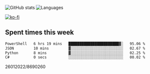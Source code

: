 ![GitHub stats](https://github-readme-stats.vercel.app/api?username=emipa606&theme=github_dark&show_icons=true) 
![Languages](https://github-readme-stats.vercel.app/api/top-langs/?username=emipa606&theme=github_dark&layout=compact)

[![ko-fi](https://ko-fi.com/img/githubbutton_sm.svg)](https://ko-fi.com/G2G55DDYD)

## Spent times this week
<!--START_SECTION:waka-->

```txt
PowerShell   6 hrs 19 mins   ███████████████████████▓░   95.06 %
JSON         10 mins         ▓░░░░░░░░░░░░░░░░░░░░░░░░   02.67 %
Python       8 mins          ▓░░░░░░░░░░░░░░░░░░░░░░░░   02.25 %
C#           0 secs          ░░░░░░░░░░░░░░░░░░░░░░░░░   00.02 %
```

<!--END_SECTION:waka-->


26012022/8690260
